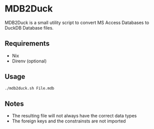 # MDB2Duck
MDB2Duck is a small utility script to convert MS Access Databases to DuckDB Database files.

## Requirements
- Nix
- Direnv (optional)

## Usage
```bash
./mdb2duck.sh File.mdb
```

## Notes
- The resulting file will not always have the correct data types
- The foreign keys and the constrainsts are not imported
